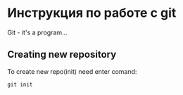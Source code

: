 # Инструкция по работе с git

Git - it's a program...

## Creating new repository

To create new repo(init)
need enter comand:
    
    git init